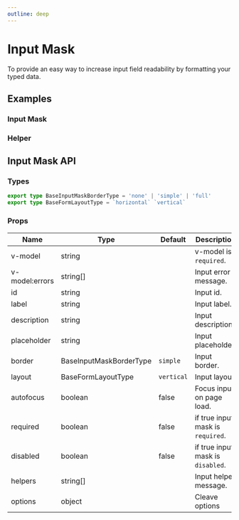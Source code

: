 ```yaml
---
outline: deep
---
```


<script setup lang="ts">
import InputMaskExample from './demo/input-mask/input-mask-example.vue'
import InputMaskHelper from './demo/input-mask/input-mask-helper.vue'
</script>

# Input Mask

To provide an easy way to increase input field readability by formatting your typed data.

## Examples

### Input Mask

<!--@include: ./demo/input-mask/input-mask-example.md-->

### Helper

<!--@include: ./demo/input-mask/input-mask-helper.md-->

## Input Mask API

### Types

```ts
export type BaseInputMaskBorderType = 'none' | 'simple' | 'full'
export type BaseFormLayoutType = `horizontal` `vertical`
```

### Props

| Name           | Type                    | Default    | Description                       |
|----------------|-------------------------|------------|-----------------------------------|
| v-model        | string                  |            | v-model is `required`.            |
| v-model:errors | string[]                |            | Input error message.              |
| id             | string                  |            | Input id.                         |
| label          | string                  |            | Input label.                      |
| description    | string                  |            | Input description.                |
| placeholder    | string                  |            | Input placeholder.                |
| border         | BaseInputMaskBorderType | `simple`   | Input border.                     |
| layout         | BaseFormLayoutType      | `vertical` | Input layout.                     |
| autofocus      | boolean                 | false      | Focus input on page load.         |
| required       | boolean                 | false      | if true input mask is `required`. |
| disabled       | boolean                 | false      | if true input mask is `disabled`. |
| helpers        | string[]                |            | Input helper message.             |
| options        | object                  |            | Cleave options                    |
